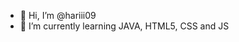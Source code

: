 - 👋 Hi, I’m @hariii09
- 🌱 I’m currently learning JAVA, HTML5, CSS and JS


<!---
hariii09/hariii09 is a ✨ special ✨ repository because its `README.md` (this file) appears on your GitHub profile.
You can click the Preview link to take a look at your changes.
--->
